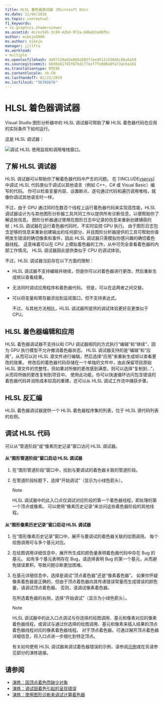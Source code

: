 ```yaml
---
title: HLSL 着色器调试器 |Microsoft Docs
ms.date: 11/04/2016
ms.topic: conceptual
f1_keywords:
- vs.graphics.shaderviewer
ms.assetid: 4ccec541-3c49-42bd-972a-686eb3a88fbc
author: mikejo5000
ms.author: mikejo
manager: jillfra
ms.workload:
- multiple
ms.openlocfilehash: 4d97150a03e0862085f1eed512c538d4c86a6a59
ms.sourcegitcommit: b0d8e61745f67bd1f7ecf7fe080a0fe73ac6a181
ms.translationtype: MTE95
ms.contentlocale: zh-CN
ms.lasthandoff: 02/22/2019
ms.locfileid: "56702676"
---
```

# <a name="hlsl-shader-debugger"></a>HLSL 着色器调试器
Visual Studio 图形分析器中的 HLSL 调试器可帮助了解 HLSL 着色器代码在应用的实际条件下如何运行。

 这是 HLSL 调试器：

 ![调试 HLSL 使用监视和调用堆栈窗口。](media/gfx_diag_demo_hlsl_debugger_orientation.png "gfx_diag_demo_hlsl_debugger_orientation")

## <a name="understanding-the-hlsl-debugger"></a>了解 HLSL 调试器
 HLSL 调试器可以帮助你了解着色器代码中产生的问题。 在 [!INCLUDE[vsprvs](../../code-quality/includes/vsprvs_md.md)] 中调试 HLSL 代码类似于调试以其他语言（例如 C++、C# 或 Visual Basic）编写的代码。 你可以检查变量内容、设置断点、逐句通过代码和遍历调用堆栈，就像你调试其他语言时一样。

 不过，由于 GPU 通过同时在数百个线程上运行着色器代码来实现高性能，HLSL 调试器设计为与其他图形分析器工具共同工作以提供所有诊断信息，以便帮助你了解这些信息。 图形分析器通过使用在图形日志中记录的信息来重新创建捕获的帧；HLSL 调试器在运行着色器代码时，不实时监控 GPU 执行。 由于图形日志包含足够的信息来重新创建输出的任何部分，并且图形分析器提供的工具可帮助你查明发生错误的确切像素和事件，因此 HLSL 调试器只需模拟你感兴趣的确切着色器线程。 这意味着可以在 CPU 上模拟着色器的工作，从中可完全查看着色器的内部工作情况。 HLSL 调试器因此提供类似于 CPU 的调试体验。

 不过，HLSL 调试器当前存在以下方面的限制：

- HLSL 调试器不支持编辑并继续，但是你可以对着色器进行更改，然后重新生成帧以查看结果。

- 无法同时调试应用程序和着色器代码。 但是，可以在这两者之间交替。

- 可以将变量和寄存器添加到监视窗口，但不支持表达式。

  不过，与其他方法相比，HLSL 调试器所提供的调试体验更好且更类似于 CPU。

## <a name="hlsl-shader-edit--apply"></a>HLSL 着色器编辑和应用
 HLSL 着色器调试器不支持以和 CPU 调试器相同的方式执行“编辑”和“继续”，因为 GPU 执行模型不允许撤消着色器状态。 HLSL 调试器支持的是“编辑”和“应用”，从而可以对 HLSL 源文件进行编辑，然后选择“应用”来重新生成帧以查看更改的效果。 修改后的着色器代码存储在一个单独的文件中，由此保留项目原始 HLSL 源文件的完整性，但如果对所做的更改感到满意，则可以选择“复制到...”，从而将所做的更改复制到项目中。 使用此功能，你可以快速循环访问包含错误的着色器代码并消除成本较高的重建，还可以从 HLSL 调试工作流中捕获步骤。

## <a name="hlsl-disassembly"></a>HLSL 反汇编
 HLSL 着色器调试器提供一个 HLSL 着色器程序集的列表，位于 HLSL 源代码列表的右侧。

## <a name="debugging-hlsl-code"></a>调试 HLSL 代码
 可以从“管道阶段”或“像素历史记录”窗口访问 HLSL 调试器。

#### <a name="to-start-the-hlsl-debugger-from-the-graphics-pipeline-stages-window"></a>从“图形管道阶段”窗口启动 HLSL 调试器

1.  在“图形管道阶段”窗口中，找到与要调试的着色器关联的管道阶段。

2.  在管道阶段标题下，选择“开始调试”（显示为小绿色箭头）。

    > [!NOTE]
    >  HLSL 调试器中的此入口点仅调试对应阶段的第一个着色器线程，即处理的第一个顶点或像素。 可以使用“像素历史记录”来访问这些着色器阶段的其他线程。

#### <a name="to-start-the-hlsl-debugger-from-the-graphics-pixel-history"></a>从“图形像素历史记录”窗口启动 HLSL 调试器

1. 在“图形像素历史记录”窗口中，展开与要调试的着色器关联的绘图调用。 每个绘图调用可与多个基元对应。

2. 在绘图调用详细信息中，展开所生成的颜色量表明着色器代码中存在 Bug 的基元。 如有多个基元表明存在 Bug，请选择表明 Bug 的第一个基元，从而避免错误累积，导致问题诊断更加困难。

3. 在基元详细信息中，选择是调试“顶点着色器”还是“像素着色器”。 如果你怀疑像素着色器是正确的，但由于顶点着色器向其传递错误常量而生成错误的颜色量，请调试顶点着色器。 否则，请调试像素着色器。

    在所选着色器的右侧，选择“开始调试”（显示为小绿色箭头）。

   > [!NOTE]
   >  HLSL 调试器中的此入口点调试与你选择的绘图调用、基元和像素对应的像素着色器线程，或调试与通过你选择的绘图调用、基元和像素来插入结果的顶点着色器线程对应的像素着色器线程。 对于顶点着色器，可通过展开顶点着色器详细信息，将入口点进一步细化到特定顶点。

   有关如何使用 HLSL 调试器来调试着色器错误的示例，请参阅[示例](graphics-diagnostics-examples.md)或在另请参见部分的演练链接。

## <a name="see-also"></a>请参阅
- [演练：因顶点着色而缺少对象](walkthrough-missing-objects-due-to-vertex-shading.md)
- [演练：调试因着色引起的呈现错误](walkthrough-debugging-rendering-errors-due-to-shading.md)
- [演练：使用图形诊断来调试计算着色器](walkthrough-using-graphics-diagnostics-to-debug-a-compute-shader.md)